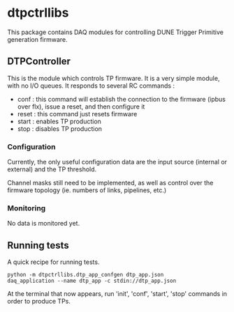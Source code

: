 # dtpctrllibs

This package contains DAQ modules for controlling DUNE Trigger Primitive generation firmware.

## DTPController

This is the module which controls TP firmware. It is a very simple module, with no I/O queues.  It responds to several RC commands :
   * conf : this command will establish the connection to the firmware (ipbus over flx), issue a reset, and then configure it
   * reset : this command just resets firmware
   * start : enables TP production
   * stop  : disables TP production

### Configuration

Currently, the only useful configuration data are the input source (internal or external) and the TP threshold.

Channel masks still need to be implemented, as well as control over the firmware topology (ie. numbers of links, pipelines, etc.)


### Monitoring

No data is monitored yet.


## Running tests

A quick recipe for running tests.

```
python -m dtpctrllibs.dtp_app_confgen dtp_app.json
daq_application --name dtp_app -c stdin://dtp_app.json
```

At the terminal that now appears, run 'init', 'conf', 'start', 'stop' commands in order to produce TPs.
